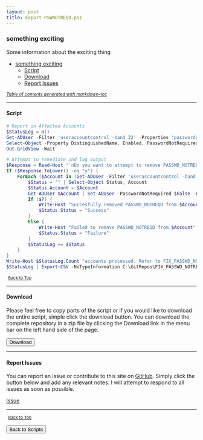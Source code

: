 ```yaml
---
layout: post
title: Export-PSWNOTREQD.ps1
---
```


### something exciting

Some information about the exciting thing

- [something exciting](#something-exciting)
  - [Script](#script)
  - [Download](#download)
  - [Report Issues](#report-issues)

<small><i><a href='http://ecotrust-canada.github.io/markdown-toc/'>Table of contents generated with markdown-toc</a></i></small>

---

#### Script

```powershell
# Report on Affected Accounts
$StatusLog = @()
Get-ADUser -Filter 'useraccountcontrol -band 32' -Properties "passwordnotrequired", "useraccountcontrol", "msDS-LastSuccessfulInteractiveLogonTime", "lastLogonTimestamp" |
Select-Object -Property DistinguishedName, Enabled, PasswordNotRequired, "msDS-LastSuccessfulInteractiveLogonTime", "lastLogonTimestamp" |
Out-GridView -Wait

# Attempt to remediate and log output
$Response = Read-Host "`nDo you want to attempt to remove PASSWD_NOTREQD from the listed accounts?"
If ($Response.ToLower() -eq "y") {
	ForEach ($Account in (Get-ADUser -Filter 'useraccountcontrol -band 32')) {
		$Status = "" | Select-Object Status, Account
		$Status.Account = $Account
		Get-ADUser $Account | Set-ADUser -PasswordNotRequired $False -ErrorAction SilentlyContinue
		If ($?) {
			Write-Host "Succesfully removed PASSWD_NOTREQD from $Account" -ForeGroundColor Green
			$Status.Status = "Success"
		}
		Else {
			Write-Host "Failed to remove PASSWD_NOTREQD from $Account" -ForeGroundColor Red
			$Status.Status = "Failure"
		}
		$StatusLog += $Status
	}
}
Write-Host $StatusLog.Count "accounts processed. Refer to FIX_PASSWD_NOTREQD.csv for full details"
$StatusLog | Export-CSV -NoTypeInformation C:\GitRepos\FIX_PASSWD_NOTREQD.csv
```

<span style="font-size:11px;"><a href="#"><i class="fas fa-caret-up" aria-hidden="true" style="color: white; margin-right:5px;"></i>Back to Top</a></span>

---

#### Download

Please feel free to copy parts of the script or if you would like to download the entire script, simple click the download button. You can download the complete repository in a zip file by clicking the Download link in the menu bar on the left hand side of the page.

<button class="btn" type="submit" onclick="window.open('/PowerShell/scripts/activeDirectory/Export-PSWNOTREQD.ps1')">
    <i class="fa fa-cloud-download-alt">
    </i>
        Download
</button>

---

#### Report Issues

You can report an issue or contribute to this site on <a href="https://github.com/BanterBoy/scripts-blog/issues">GitHub</a>. Simply click the button below and add any relevant notes. I will attempt to respond to all issues as soon as possible.

<!-- Place this tag where you want the button to render. -->

<a class="github-button" href="https://github.com/BanterBoy/scripts-blog/issues/new?title=Export-PSWNOTREQD.ps1&body=There is a problem with this function. Please find details below." data-show-count="true" aria-label="Issue BanterBoy/scripts-blog on GitHub">Issue</a>

---

<span style="font-size:11px;"><a href="#"><i class="fas fa-caret-up" aria-hidden="true" style="color: white; margin-right:5px;"></i>Back to Top</a></span>

<a href="/menu/_pages/scripts.html">
    <button class="btn">
        <i class='fas fa-reply'>
        </i>
            Back to Scripts
    </button>
</a>

[1]: http://ecotrust-canada.github.io/markdown-toc
[2]: https://github.com/googlearchive/code-prettify

